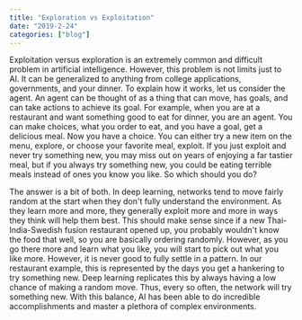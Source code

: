 ```yaml
---
title: "Exploration vs Exploitation"
date: "2019-2-24"
categories: ["blog"]
---
```

Exploitation versus exploration is an extremely common and difficult problem in artificial intelligence. However, this problem is not limits just to AI. It can be generalized to anything from college applications, governments, and your dinner. To explain how it works, let us consider the agent. An agent can be thought of as a thing that can move, has goals, and can take actions to achieve its goal. For example, when you are at a restaurant and want something good to eat for dinner, you are an agent. You can make choices, what you order to eat, and you have a goal, get a delicious meal. Now you have a choice. You can either try a new item on the menu, explore, or choose your favorite meal, exploit. If you just exploit and never try something new, you may miss out on years of enjoying a far tastier meal, but if you always try something new, you could be eating terrible meals instead of ones you know you like. So which should you do? 

The answer is a bit of both. In deep learning, networks tend to move fairly random at the start when they don't fully understand the environment. As they learn more and more, they generally exploit more and more in ways they think will help them best. This should make sense since if a new Thai-India-Swedish fusion restaurant opened up, you probably wouldn't know the food that well, so you are basically ordering randomly. However, as you go there more and learn what you like, you will start to pick out what you like more. However, it is never good to fully settle in a pattern. In our restaurant example, this is represented by the days you get a hankering to try something new. Deep learning replicates this by always having a low chance of making a random move. Thus, every so often, the network will try something new. With this balance, AI has been able to do incredible accomplishments and master a plethora of complex environments. 